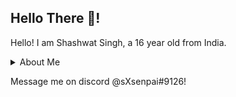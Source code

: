 ## Hello There 👋!

Hello! I am Shashwat Singh, a 16 year old from India.
<br>

<details>
<summary>About Me</summary>
  I like programming, watching anime and reading novels. <br>
  I know how to code in python and I'm learning c++ at the moment.<br>
</details>

Message me on discord @sXsenpai#9126!

